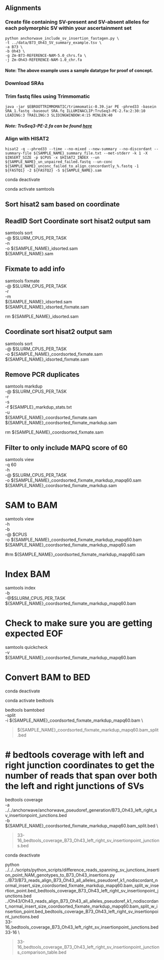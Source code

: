 
## Alignments

### Create file containing SV-present and SV-absent alleles for each polymorphic SV within your ascertainment set
```
python anchorwave_include_sv_insertion_fastagen.py \
-t ../data/B73_Oh43_SV_summary_example.tsv \
-a B73 \
-b Oh43 \
-g Zm-B73-REFERENCE-NAM-5.0_chrs.fa \
-j Zm-Oh43-REFERENCE-NAM-1.0_chr.fa
```
#### Note: The above example uses a sample datatype for proof of concept.



### Download SRAs

### Trim fastq files using Trimmomatic
```
java -jar $EBROOTTRIMMOMATIC/trimmomatic-0.39.jar PE -phred33 -basein SRA_1.fastq -baseout SRA.fq ILLUMINACLIP:TruSeq3-PE-2.fa:2:30:10 LEADING:3 TRAILING:3 SLIDINGWINDOW:4:15 MINLEN:40
```
##### Note: TruSeq3-PE-2.fa can be found [here](https://github.com/timflutre/trimmomatic/blob/master/adapters/TruSeq3-PE-2.fa)

### Align with HISAT2

```
hisat2 -q --phred33 --time --no-mixed --new-summary --no-discordant --summary-file ${SAMPLE_NAME}_summary_file.txt --met-stderr -k 1 -X $INSERT_SIZE -p $CPUS -x $HISAT2_INDEX --un ${SAMPLE_NAME}_un_unpaired_failed.fastq --un-conc ${SAMPLE_NAME}_unconc_failed_to_align_concordantly_%.fastq -1 ${FASTQ1} -2 ${FASTQ2} -S ${SAMPLE_NAME}.sam
```

conda deactivate

conda activate samtools

## Sort hisat2 sam based on coordinate

## ReadID Sort Coordinate sort hisat2 output sam

samtools sort \
-@ $SLURM_CPUS_PER_TASK \
-n \
-o ${SAMPLE_NAME}_idsorted.sam \
${SAMPLE_NAME}.sam



## Fixmate to add info

samtools fixmate \
-@ $SLURM_CPUS_PER_TASK \
-r \
-m \
${SAMPLE_NAME}_idsorted.sam \
${SAMPLE_NAME}_idsorted_fixmate.sam

rm ${SAMPLE_NAME}_idsorted.sam


## Coordinate sort hisat2 output sam

samtools sort \
-@ $SLURM_CPUS_PER_TASK \
-o ${SAMPLE_NAME}_coordsorted_fixmate.sam \
${SAMPLE_NAME}_idsorted_fixmate.sam



## Remove PCR duplicates

samtools markdup \
-@ $SLURM_CPUS_PER_TASK \
-r \
-s \
-f ${SAMPLE}_markdup_stats.txt \
-u \
${SAMPLE_NAME}_coordsorted_fixmate.sam \
${SAMPLE_NAME}_coordsorted_fixmate_markdup.sam

rm ${SAMPLE_NAME}_coordsorted_fixmate.sam



## Filter to only include MAPQ score of 60

samtools view \
-q 60 \
-h \
-@ $SLURM_CPUS_PER_TASK \
-o ${SAMPLE_NAME}_coordsorted_fixmate_markdup_mapq60.sam \
${SAMPLE_NAME}_coordsorted_fixmate_markdup.sam

# SAM to BAM

samtools view \
-h \
-b \
-@ $CPUS \
-o ${SAMPLE_NAME}_coordsorted_fixmate_markdup_mapq60.bam \
${SAMPLE_NAME}_coordsorted_fixmate_markdup_mapq60.sam

#rm ${SAMPLE_NAME}_coordsorted_fixmate_markdup_mapq60.sam

# Index BAM
samtools index \
-b \
-@$SLURM_CPUS_PER_TASK \
${SAMPLE_NAME}_coordsorted_fixmate_markdup_mapq60.bam

# Check to make sure you are getting expected EOF

samtools quickcheck \
-v \
${SAMPLE_NAME}_coordsorted_fixmate_markdup_mapq60.bam


# Convert BAM to BED
conda deactivate 

conda activate bedtools

bedtools bamtobed \
-split \
-i ${SAMPLE_NAME}_coordsorted_fixmate_markdup_mapq60.bam \
> ${SAMPLE_NAME}_coordsorted_fixmate_markdup_mapq60.bam_split.bed

# # bedtools coverage with left and right junction coordinates to get the number of reads that span over both the left and right junctions of SVs

bedtools coverage \
-a ../../anchorwave/anchorwave_pseudoref_generation/B73_Oh43_left_right_sv_insertionpoint_junctions.bed \
-b ${SAMPLE_NAME}_coordsorted_fixmate_markdup_mapq60.bam_split.bed \
> 33-16_bedtools_coverage_B73_Oh43_left_right_sv_insertionpoint_junctions.bed

conda deactivate 

python ../../../scripts/python_scripts/difference_reads_spanning_sv_junctions_insertion_point_NAM_genotypes_to_B73_Oh43_insertions.py \
../B73/B73_reads_align_B73_Oh43_all_alleles_pseudoref_k1_nodiscordant_normal_insert_size_coordsorted_fixmate_markdup_mapq60.bam_split_w_insertion_point.bed_bedtools_coverage_B73_Oh43_left_right_sv_insertionpoint_junctions.bed \
../Oh43/Oh43_reads_align_B73_Oh43_all_alleles_pseudoref_k1_nodiscordant_normal_insert_size_coordsorted_fixmate_markdup_mapq60.bam_split_w_insertion_point.bed_bedtools_coverage_B73_Oh43_left_right_sv_insertionpoint_junctions.bed \
33-16_bedtools_coverage_B73_Oh43_left_right_sv_insertionpoint_junctions.bed \
33-16 \
> 33-16_bedtools_coverage_B73_Oh43_left_right_sv_insertionpoint_junctions_comparison_table.bed
